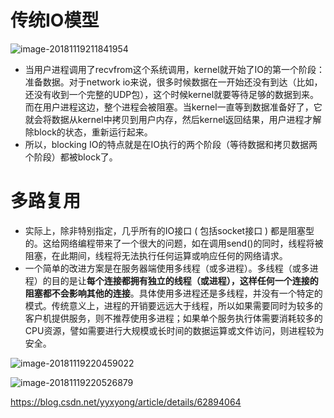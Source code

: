



# 传统IO模型



![image-20181119211841954](/Users/chenyansong/Documents/note/images/nginx/io_1.png)



-  当用户进程调用了recvfrom这个系统调用，kernel就开始了IO的第一个阶段：准备数据。对于network io来说，很多时候数据在一开始还没有到达（比如，还没有收到一个完整的UDP包），这个时候kernel就要等待足够的数据到来。而在用户进程这边，整个进程会被阻塞。当kernel一直等到数据准备好了，它就会将数据从kernel中拷贝到用户内存，然后kernel返回结果，用户进程才解除block的状态，重新运行起来。
- 所以，blocking IO的特点就是在IO执行的两个阶段（等待数据和拷贝数据两个阶段）都被block了。



# 多路复用

- 实际上，除非特别指定，几乎所有的IO接口 ( 包括socket接口 ) 都是阻塞型的。这给网络编程带来了一个很大的问题，如在调用send()的同时，线程将被阻塞，在此期间，线程将无法执行任何运算或响应任何的网络请求。
- ​    一个简单的改进方案是在服务器端使用多线程（或多进程）。多线程（或多进程）的目的是让**每个连接都拥有独立的线程（或进程），这样任何一个连接的阻塞都不会影响其他的连接**。具体使用多进程还是多线程，并没有一个特定的模式。传统意义上，进程的开销要远远大于线程，所以如果需要同时为较多的客户机提供服务，则不推荐使用多进程；如果单个服务执行体需要消耗较多的CPU资源，譬如需要进行大规模或长时间的数据运算或文件访问，则进程较为安全。



![image-20181119220459022](/Users/chenyansong/Documents/note/images/nginx/io_2.png)



![image-20181119220526879](/Users/chenyansong/Documents/note/images/nginx/io_3.png)



https://blog.csdn.net/yyxyong/article/details/62894064
